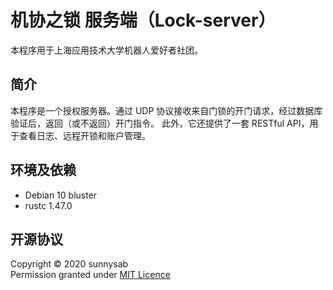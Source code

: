 # 机协之锁 服务端（Lock-server）

本程序用于上海应用技术大学机器人爱好者社团。

## 简介

本程序是一个授权服务器。通过 UDP 协议接收来自门锁的开门请求，经过数据库验证后，返回（或不返回）开门指令。
此外，它还提供了一套 RESTful API，用于查看日志、远程开锁和账户管理。

## 环境及依赖

- Debian 10 bluster
- rustc 1.47.0

## 开源协议

Copyright © 2020 sunnysab  
Permission granted under [MIT Licence](https://mit-license.org/)